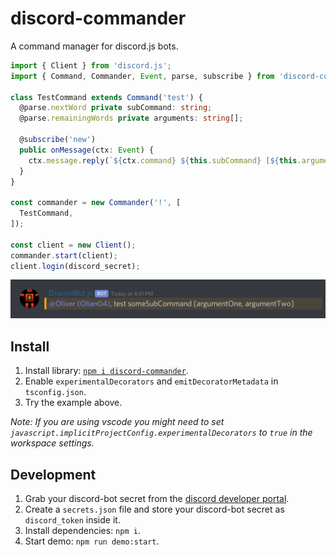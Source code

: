 # discord-commander

A command manager for discord.js bots.

```ts
import { Client } from 'discord.js';
import { Command, Commander, Event, parse, subscribe } from 'discord-commander';

class TestCommand extends Command('test') {
  @parse.nextWord private subCommand: string;
  @parse.remainingWords private arguments: string[];

  @subscribe('new')
  public onMessage(ctx: Event) {
    ctx.message.reply(`${ctx.command} ${this.subCommand} [${this.arguments.join(', ')}]`);
  }
}

const commander = new Commander('!', [
  TestCommand,
]);

const client = new Client();
commander.start(client);
client.login(discord_secret);
```

![demo img](./assets/demo.png)

## Install

1. Install library: [`npm i discord-commander`](https://www.npmjs.com/package/discord-commander).
2. Enable `experimentalDecorators` and `emitDecoratorMetadata` in `tsconfig.json`.
3. Try the example above.

_Note: If you are using vscode you might need to set `javascript.implicitProjectConfig.experimentalDecorators` to `true` in the workspace settings._

## Development

1. Grab your discord-bot secret from the [discord developer portal](https://discordapp.com/developers/applications).
2. Create a `secrets.json` file and store your discord-bot secret as `discord_token` inside it.
3. Install dependencies: `npm i`.
4. Start demo: `npm run demo:start`.
